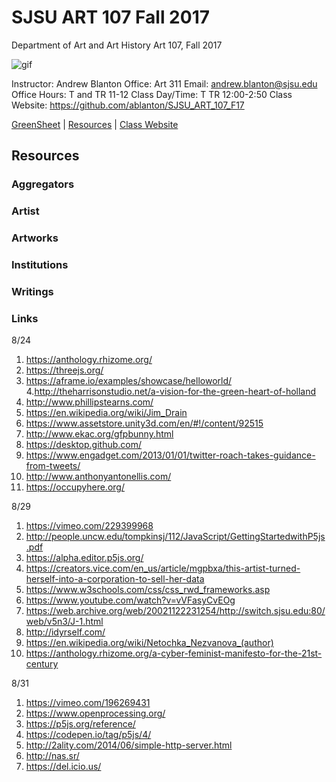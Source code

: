 **SJSU ART 107 Fall 2017**
======================
Department of Art and Art History
Art 107, Fall 2017

![gif](http://i.imgur.com/TuOehiT.gif)

Instructor: Andrew Blanton
Office: Art 311
Email: andrew.blanton@sjsu.edu
Office Hours: T and TR 11-12
Class Day/Time: T TR 12:00-2:50
Class Website: https://github.com/ablanton/SJSU_ART_107_F17

[GreenSheet](https://github.com/ablanton/SJSU_ART_107_F17/blob/master/GREENSHEET.md)
| [Resources](https://github.com/ablanton/SJSU_ART_107_F17/blob/master/RESOURCES.md)
| [Class Website](https://github.com/ablanton/SJSU_ART_107_F17)

Resources
---------

### Aggregators

### Artist

### Artworks

### Institutions

### Writings 

### Links

8/24
1. https://anthology.rhizome.org/
2. https://threejs.org/
3. https://aframe.io/examples/showcase/helloworld/
4.http://theharrisonstudio.net/a-vision-for-the-green-heart-of-holland
5. http://www.phillipstearns.com/
6. https://en.wikipedia.org/wiki/Jim_Drain
7. https://www.assetstore.unity3d.com/en/#!/content/92515
8. http://www.ekac.org/gfpbunny.html
9. https://desktop.github.com/
10. https://www.engadget.com/2013/01/01/twitter-roach-takes-guidance-from-tweets/
11. http://www.anthonyantonellis.com/
12. https://occupyhere.org/

8/29
1. https://vimeo.com/229399968
2. http://people.uncw.edu/tompkinsj/112/JavaScript/GettingStartedwithP5js.pdf
3. https://alpha.editor.p5js.org/
4. https://creators.vice.com/en_us/article/mgpbxa/this-artist-turned-herself-into-a-corporation-to-sell-her-data
5. https://www.w3schools.com/css/css_rwd_frameworks.asp
6. https://www.youtube.com/watch?v=vVFasyCvEOg
7. https://web.archive.org/web/20021122231254/http://switch.sjsu.edu:80/web/v5n3/J-1.html
8. http://idyrself.com/
9. https://en.wikipedia.org/wiki/Netochka_Nezvanova_(author)
10. https://anthology.rhizome.org/a-cyber-feminist-manifesto-for-the-21st-century

8/31

1. https://vimeo.com/196269431
2. https://www.openprocessing.org/
3. https://p5js.org/reference/
4. https://codepen.io/tag/p5js/4/
5. http://2ality.com/2014/06/simple-http-server.html
6. http://nas.sr/
7. https://del.icio.us/

